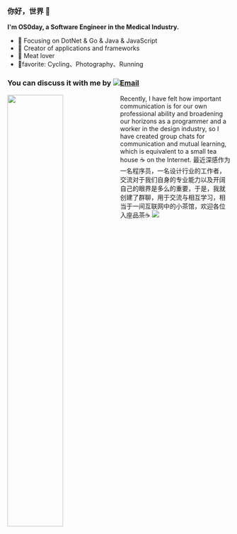 


### 你好，世界 👋
**I'm OS0day,  a Software Engineer in the Medical Industry.**
- :orange_book: Focusing on DotNet & Go & Java & JavaScript 
- :hammer: Creator of applications and frameworks
- :meat_on_bone: Meat lover
- 🤪favorite: Cycling、Photography、Running

### You can discuss it with me by  [![Email](https://img.shields.io/badge/-os0day@qq.com-D14836?style=flat-square&logo=Gmail&logoColor=fff)](mailto:os0day@qq.com)
<img align="left" width=50% height=50%   src="https://github-readme-stats.vercel.app/api?username=OS0day&show_icons=true&icon_color=CE1D2D&text_color=718096&bg_color=ffffff&hide_title=true" />

Recently, I have felt how important communication is for our own professional ability and broadening our horizons as a programmer and a worker in the design industry, so I have created group chats for communication and mutual learning, which is equivalent to a small tea house ☕ on the Internet.
最近深感作为一名程序员，一名设计行业的工作者，交流对于我们自身的专业能力以及开阔自己的眼界是多么的重要，于是，我就创建了群聊，用于交流与相互学习，相当于一间互联网中的小茶馆，欢迎各位入座品茶☕
![](https://cdn.jsdelivr.net/gh/OS0day/MyImagesBed@latest/images/Pasted%20image%2020220213011207.png)
